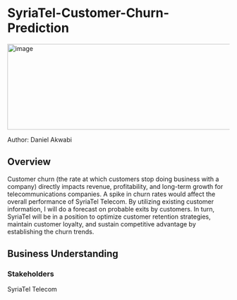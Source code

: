# SyriaTel-Customer-Churn-Prediction
<img width="725" height="194" alt="image" src="https://github.com/user-attachments/assets/09683920-1f63-4346-afdd-cc271933c06b" />

Author: Daniel Akwabi

## Overview
Customer churn (the rate at which customers stop doing business with a company) directly impacts revenue, profitability, and long-term growth for telecommunications companies. A spike in churn rates would affect the overall performance of SyriaTel Telecom. By utilizing existing customer information, I will do a forecast on probable exits by customers. In turn, SyriaTel will be in a position to optimize customer retention strategies, maintain customer loyalty, and sustain competitive advantage by establishing the churn trends.

## Business Understanding

### Stakeholders
SyriaTel Telecom
